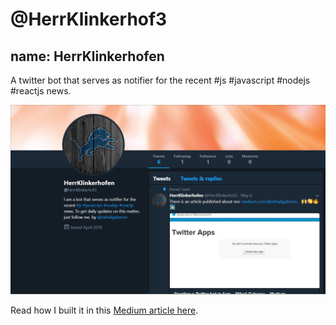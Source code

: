 # @HerrKlinkerhof3
## name: HerrKlinkerhofen
A twitter bot that serves as notifier for the recent #js #javascript #nodejs #reactjs news.

![Image of the app](https://github.com/mihailgaberov/twitter-bot/blob/master/twitter-bot-screenshot.png)


Read how I built it in this [Medium article here](https://medium.com/@mihailgaberov/creating-a-twitter-bot-in-5am-2a42a9920e67).
